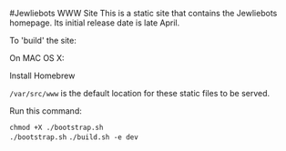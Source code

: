 #Jewliebots WWW Site
This is a static site that contains the Jewliebots homepage. Its initial release date is late April.

To 'build' the site:

On MAC OS X:
 
Install Homebrew

`/var/src/www` is the default location for these static files to be served. 

Run this command:

`chmod +X ./bootstrap.sh`  
`./bootstrap.sh`
`./build.sh -e dev`

